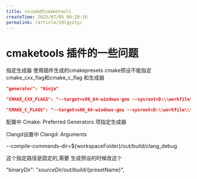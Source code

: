 ```yaml
---
title: vscode的cmaketools
createTime: 2025/07/05 00:29:16
permalink: /article/19lgyzty/
---
```

# cmaketools 插件的一些问题

指定生成器
使用插件生成的cmakepresets cmake预设不能指定
cmake_cxx_flag和cmake_c_flag
和生成器
```json
"generator": "Ninja"

"CMAKE_CXX_FLAGS": "--target=x86_64-windows-gnu --sysroot=D:\\workfile\\toolchain\\compiler\\x86_64-windows-gnu\\x86_64-windows-gnu -fuse-ld=lld  -rtlib=compiler-rt -unwindlib=libunwind  -lc++abi -lunwind -lntdll -Wno-unused-command-line-argument -stdlib=libc++",

"CMAKE_C_FLAGS": "--target=x86_64-windows-gnu --sysroot=D:\\workfile\\toolchain\\compiler\\x86_64-windows-gnu\\x86_64-windows-gnu -fuse-ld=lld -rtlib=compiler-rt -unwindlib=libunwind  -lc++abi -lunwind -lntdll -Wno-unused-command-line-argument "
```

配置中 Cmake: Preferred Generators 项指定生成器

Clangd设置中 
Clangd: Arguments

--compile-commands-dir=${workspaceFolder}/out/build/clang_debug

这个指定路径是固定的,需要
生成预设的时候改这个

"binaryDir": "${sourceDir}/out/build/${presetName}",
